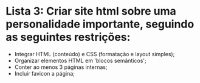 # Lista 3: Criar site html sobre uma personalidade importante, seguindo as seguintes restrições:
<ul>
    <li>Integrar HTML (conteúdo) e CSS (formatação e layout simples);</li>
    <li>Organizar elementos HTML em 'blocos semânticos';
    <li>Conter ao menos 3 páginas internas;</li>
    <li>Incluir favicon a página;</li>
</ul>